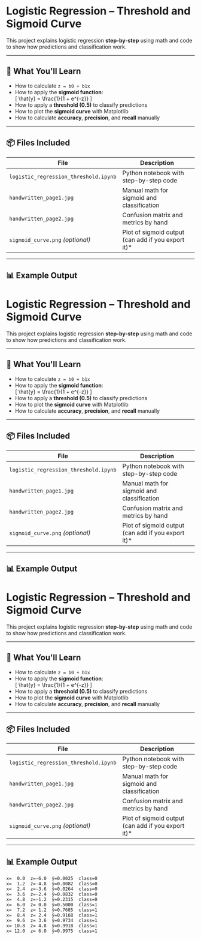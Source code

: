 # Logistic Regression – Threshold and Sigmoid Curve

This project explains logistic regression **step-by-step** using math and code to show how predictions and classification work.

---

## 🧠 What You'll Learn

- How to calculate `z = b0 + b1x`
- How to apply the **sigmoid function**:  
  \[
  \hat{y} = \frac{1}{1 + e^{-z}}
  \]
- How to apply a **threshold (0.5)** to classify predictions
- How to plot the **sigmoid curve** with Matplotlib
- How to calculate **accuracy**, **precision**, and **recall** manually

---

## 📦 Files Included

| File | Description |
|------|-------------|
| `logistic_regression_threshold.ipynb` | Python notebook with step-by-step code |
| `handwritten_page1.jpg` | Manual math for sigmoid and classification |
| `handwritten_page2.jpg` | Confusion matrix and metrics by hand |
| `sigmoid_curve.png` *(optional)* | Plot of sigmoid output (can add if you export it)* |

---

## 📊 Example Output
# Logistic Regression – Threshold and Sigmoid Curve

This project explains logistic regression **step-by-step** using math and code to show how predictions and classification work.

---

## 🧠 What You'll Learn

- How to calculate `z = b0 + b1x`
- How to apply the **sigmoid function**:  
  \[
  \hat{y} = \frac{1}{1 + e^{-z}}
  \]
- How to apply a **threshold (0.5)** to classify predictions
- How to plot the **sigmoid curve** with Matplotlib
- How to calculate **accuracy**, **precision**, and **recall** manually

---

## 📦 Files Included

| File | Description |
|------|-------------|
| `logistic_regression_threshold.ipynb` | Python notebook with step-by-step code |
| `handwritten_page1.jpg` | Manual math for sigmoid and classification |
| `handwritten_page2.jpg` | Confusion matrix and metrics by hand |
| `sigmoid_curve.png` *(optional)* | Plot of sigmoid output (can add if you export it)* |

---

## 📊 Example Output

# Logistic Regression – Threshold and Sigmoid Curve

This project explains logistic regression **step-by-step** using math and code to show how predictions and classification work.

---

## 🧠 What You'll Learn

- How to calculate `z = b0 + b1x`
- How to apply the **sigmoid function**:  
  \[
  \hat{y} = \frac{1}{1 + e^{-z}}
  \]
- How to apply a **threshold (0.5)** to classify predictions
- How to plot the **sigmoid curve** with Matplotlib
- How to calculate **accuracy**, **precision**, and **recall** manually

---

## 📦 Files Included

| File | Description |
|------|-------------|
| `logistic_regression_threshold.ipynb` | Python notebook with step-by-step code |
| `handwritten_page1.jpg` | Manual math for sigmoid and classification |
| `handwritten_page2.jpg` | Confusion matrix and metrics by hand |
| `sigmoid_curve.png` *(optional)* | Plot of sigmoid output (can add if you export it)* |

---
## 📊 Example Output

```
x=  0.0  z=-6.0  ŷ=0.0025  class=0  
x=  1.2  z=-4.8  ŷ=0.0082  class=0  
x=  2.4  z=-3.6  ŷ=0.0264  class=0  
x=  3.6  z=-2.4  ŷ=0.0832  class=0  
x=  4.8  z=-1.2  ŷ=0.2315  class=0  
x=  6.0  z= 0.0  ŷ=0.5000  class=1  
x=  7.2  z= 1.2  ŷ=0.7685  class=1  
x=  8.4  z= 2.4  ŷ=0.9168  class=1  
x=  9.6  z= 3.6  ŷ=0.9734  class=1  
x= 10.8  z= 4.8  ŷ=0.9918  class=1  
x= 12.0  z= 6.0  ŷ=0.9975  class=1  
```

